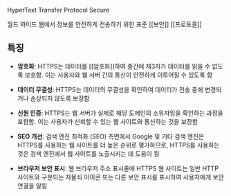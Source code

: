 HyperText Transfer Protocol Secure

월드 와이드 웹에서 정보를 안전하게 전송하기 위한 표준 [[보안]] [[프로토콜]]

## 특징

- **암호화**: HTTPS는 데이터를 [[암호화]]하여 중간에 제3자가 데이터를 읽을 수 없도록 보호함. 이는 사용자와 웹 서버 간의 통신이 안전하게 이루어질 수 있도록 함
    
- **데이터 무결성**: HTTPS는 데이터의 무결성을 확인하여 데이터가 전송 중에 변경되거나 손상되지 않도록 보장함
    
- **신원 인증**: HTTPS는 웹 서버가 실제로 해당 도메인의 소유자임을 확인하는 과정을 포함함. 이는 사용자가 신뢰할 수 있는 웹 사이트와 통신하는 것을 보장함
    
- **SEO 개선**: 검색 엔진 최적화 (SEO) 측면에서 Google 및 기타 검색 엔진은 HTTPS를 사용하는 웹 사이트를 더 높은 순위로 평가하므로, HTTPS를 사용하는 것은 검색 엔진에서 웹 사이트를 노출시키는 데 도움이 됨
    
- **브라우저 보안 표시**: 웹 브라우저 주소 표시줄에 HTTPS 웹 사이트는 일반 HTTP 사이트와 구분되는 자물쇠 아이콘 또는 다른 보안 표시를 표시하여 사용자에게 보안 연결을 알림